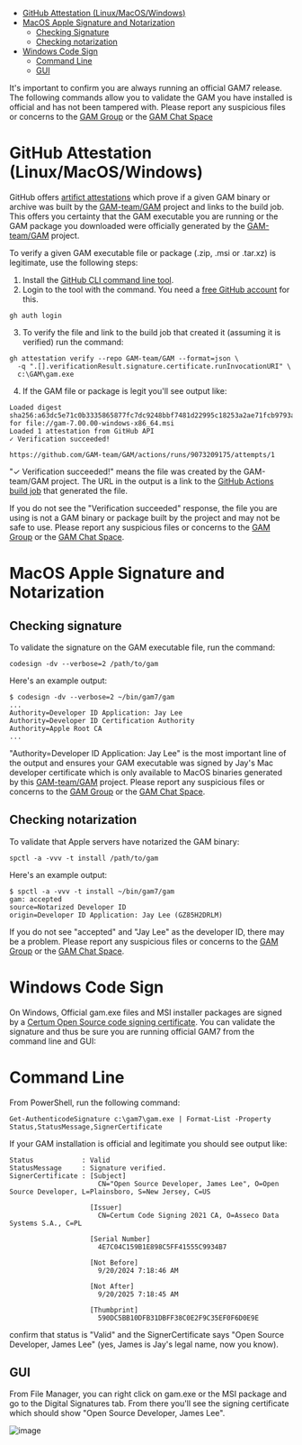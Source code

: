 - [GitHub Attestation (Linux/MacOS/Windows)](#github-attestation-linuxmacoswindows)
- [MacOS Apple Signature and Notarization](#macos-apple-signature-and-notarization)
  - [Checking Signature](#checking-signature)
  - [Checking notarization](#checking-notarization)
- [Windows Code Sign](#windows-code-sign)
  - [Command Line](#command-line)
  - [GUI](#gui)

It's important to confirm you are always running an official GAM7 release. The following commands allow you to validate the GAM you have installed is official and has not been tampered with. Please report any suspicious files or concerns to the [GAM Group](https://groups.google.com/g/google-apps-manager) or the [GAM Chat Space](https://git.io/gam-chat)

# GitHub Attestation (Linux/MacOS/Windows)
GitHub offers [artifict attestations](https://docs.github.com/en/actions/security-for-github-actions/using-artifact-attestations/using-artifact-attestations-to-establish-provenance-for-builds) which prove if a given GAM binary or archive was built by the [GAM-team/GAM](https://gitHub.com/GAM-team/GAM) project and links to the build job. This offers you certainty that the GAM executable you are running or the GAM package you downloaded were officially generated by the [GAM-team/GAM](https://gitHub.com/GAM-team/GAM) project.

To verify a given GAM executable file or package (.zip, .msi or .tar.xz) is legitimate, use the following steps:
1. Install the [GitHub CLI command line tool](https://github.com/cli/cli#installation).
2. Login to the tool with the command. You need a [free GitHub account](https://gitHub.com/join) for this.
```
gh auth login
```
3. To verify the file and link to the build job that created it (assuming it is verified) run the command:

```
gh attestation verify --repo GAM-team/GAM --format=json \
  -q ".[].verificationResult.signature.certificate.runInvocationURI" \
  c:\GAM\gam.exe
```

4. If the GAM file or package is legit you'll see output like:
```
Loaded digest sha256:a63dc5e71c0b3335865877fc7dc9248bbf7481d22995c18253a2ae71fcb9793a for file://gam-7.00.00-windows-x86_64.msi
Loaded 1 attestation from GitHub API
✓ Verification succeeded!

https://github.com/GAM-team/GAM/actions/runs/9073209175/attempts/1
```

"✓ Verification succeeded!" means the file was created by the GAM-team/GAM project. The URL in the output is a link to the [GitHub Actions build job](https://docs.github.com/en/actions/about-github-actions/understanding-github-actions) that generated the file.

If you do not see the "Verification succeeded" response, the file you are using is not a GAM binary or package built by the project and may not be safe to use. Please report any suspicious files or concerns to the [GAM Group](https://groups.google.com/g/google-apps-manager) or the [GAM Chat Space](https://git.io/gam-chat).

# MacOS Apple Signature and Notarization
## Checking signature
To validate the signature on the GAM executable file, run the command:

```
codesign -dv --verbose=2 /path/to/gam
```

Here's an example output:

```
$ codesign -dv --verbose=2 ~/bin/gam7/gam
...
Authority=Developer ID Application: Jay Lee
Authority=Developer ID Certification Authority
Authority=Apple Root CA
...
```
"Authority=Developer ID Application: Jay Lee" is the most important line of the output and ensures your GAM executable was signed by Jay's Mac developer certificate which is only available to MacOS binaries generated by this [GAM-team/GAM](https://gitHub.com/GAM-team/GAM) project. Please report any suspicious files or concerns to the [GAM Group](https://groups.google.com/g/google-apps-manager) or the [GAM Chat Space](https://git.io/gam-chat).


## Checking notarization
To validate that Apple servers have notarized the GAM binary:

```
spctl -a -vvv -t install /path/to/gam
```

Here's an example output:

```
$ spctl -a -vvv -t install ~/bin/gam7/gam
gam: accepted
source=Notarized Developer ID
origin=Developer ID Application: Jay Lee (GZ85H2DRLM)
```
If you do not see "accepted" and "Jay Lee" as the developer ID, there may be a problem. Please report any suspicious files or concerns to the [GAM Group](https://groups.google.com/g/google-apps-manager) or the [GAM Chat Space](https://git.io/gam-chat).

# Windows Code Sign
On Windows, Official gam.exe files and MSI installer packages are signed by a [Certum Open Source code signing certificate](https://shop.certum.eu/open-source-code-signing.html). You can validate the signature and thus be sure you are running official GAM7 from the command line and GUI:
 
# Command Line
From PowerShell, run the following command:

```
Get-AuthenticodeSignature c:\gam7\gam.exe | Format-List -Property Status,StatusMessage,SignerCertificate
```

If your GAM installation is official and legitimate you should see output like:

```
Status            : Valid
StatusMessage     : Signature verified.
SignerCertificate : [Subject]
                      CN="Open Source Developer, James Lee", O=Open Source Developer, L=Plainsboro, S=New Jersey, C=US

                    [Issuer]
                      CN=Certum Code Signing 2021 CA, O=Asseco Data Systems S.A., C=PL

                    [Serial Number]
                      4E7C04C159B1E898C5FF41555C9934B7

                    [Not Before]
                      9/20/2024 7:18:46 AM

                    [Not After]
                      9/20/2025 7:18:45 AM

                    [Thumbprint]
                      590DC5BB10DFB31DBFF38C0E2F9C35EF0F6D0E9E
```

confirm that status is "Valid" and the SignerCertificate says "Open Source Developer, James Lee" (yes, James is Jay's legal name, now you know).

## GUI
From File Manager, you can right click on gam.exe or the MSI package and go to the Digital Signatures tab. From there you'll see the signing certificate which should show "Open Source Developer, James Lee".

![image](https://github.com/user-attachments/assets/dceb8cb8-36e0-4ed7-8b03-09322b49b06a)
